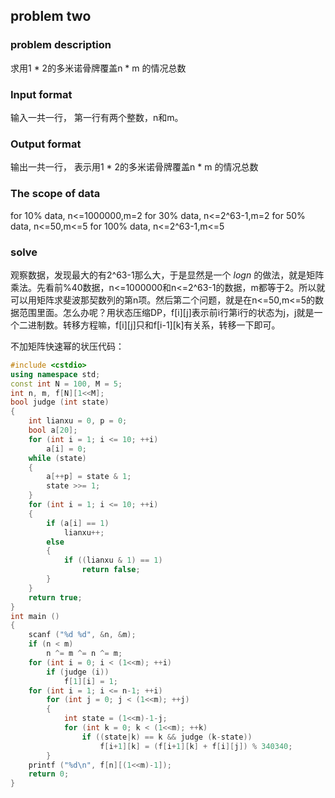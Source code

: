 ## problem two
### problem description
求用1 * 2的多米诺骨牌覆盖n * m 的情况总数
### Input format
输入一共一行，
第一行有两个整数，n和m。
### Output format
输出一共一行，
表示用1 * 2的多米诺骨牌覆盖n * m 的情况总数
### The scope of data
for 10% data, n<=1000000,m=2
for 30% data, n<=2^63-1,m=2
for 50% data, n<=50,m<=5
for 100% data, n<=2^63-1,m<=5
### solve
观察数据，发现最大的有2^63-1那么大，于是显然是一个 *logn* 的做法，就是矩阵乘法。先看前%40数据，n<=1000000和n<=2^63-1的数据，m都等于2。所以就可以用矩阵求斐波那契数列的第n项。然后第二个问题，就是在n<=50,m<=5的数据范围里面。怎么办呢？用状态压缩DP，f[i][j]表示前i行第i行的状态为j，j就是一个二进制数。转移方程嘛，f[i][j]只和f[i-1][k]有关系，转移一下即可。

不加矩阵快速幂的状压代码：
```cpp
#include <cstdio>
using namespace std;
const int N = 100, M = 5;
int n, m, f[N][1<<M];
bool judge (int state)
{
	int lianxu = 0, p = 0;
	bool a[20];
	for (int i = 1; i <= 10; ++i)
		a[i] = 0;
	while (state)
	{
		a[++p] = state & 1;
		state >>= 1;
	}
	for (int i = 1; i <= 10; ++i)
	{
		if (a[i] == 1)
			lianxu++;
		else
		{
			if ((lianxu & 1) == 1)
				return false;
		}
	}
	return true;
}
int main ()
{
	scanf ("%d %d", &n, &m);
	if (n < m)
		n ^= m ^= n ^= m;
	for (int i = 0; i < (1<<m); ++i)
		if (judge (i))
			f[1][i] = 1;
	for (int i = 1; i <= n-1; ++i)
		for (int j = 0; j < (1<<m); ++j)
		{
			int state = (1<<m)-1-j;
			for (int k = 0; k < (1<<m); ++k)
				if ((state|k) == k && judge (k-state))
					f[i+1][k] = (f[i+1][k] + f[i][j]) % 340340;
		}
	printf ("%d\n", f[n][(1<<m)-1]);
	return 0;
}
```
